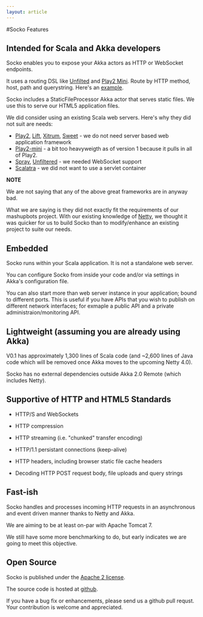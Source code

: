 ```yaml
---
layout: article
---
```

#Socko Features

## Intended for Scala and Akka developers
Socko enables you to expose your Akka actors as HTTP or WebSocket endpoints.

It uses a routing DSL like [Unfilted](http://unfiltered.databinder.net/Unfiltered.html) and 
[Play2 Mini](https://github.com/typesafehub/play2-mini). Route by HTTP method, host, path and querystring.
Here's an [example](https://github.com/mashupbots/socko/blob/master/socko-examples/src/main/scala/org/mashupbots/socko/examples/routes/RouteApp.scala).

Socko includes a StaticFileProcessor Akka actor that serves static files.  We use this to serve
our HTML5 application files.

We did consider using an existing Scala web servers. Here's why they did not suit are needs:
 * [Play2](http://www.playframework.org/), [Lift](http://liftweb.net/), [Xitrum](https://github.com/ngocdaothanh/xitrum), [Sweet](http://code.google.com/p/sweetscala/) - we do not need server based web application framework
 * [Play2-mini](https://github.com/typesafehub/play2-mini) - a bit too heavyweigth as of version 1 because it pulls in all of Play2.
 * [Spray](https://github.com/spray/spray/wiki), [Unfiltered](http://unfiltered.databinder.net/Unfiltered.html) - we needed WebSocket support
 * [Scalatra](http://www.scalatra.org/) - we did not want to use a servlet container
 
**NOTE**

We are not saying that any of the above great frameworks are in anyway bad.

What we are saying is they did not exactly fit the requirements of our mashupbots project.  With our existing 
knowledge of [Netty](http://netty.io), we thought it was quicker for us to build Socko than to modify/enhance 
an existing project to suite our needs.


## Embedded
Socko runs within your Scala application. It is not a standalone web server.

You can configure Socko from inside your code and/or via settings in Akka's configuration file.

You can also start more than web server instance in your application; bound to different ports. This is useful
if you have APIs that you wish to publish on different network interfaces; for exmaple a public API and a 
private administraion/monitoring API.


## Lightweight (assuming you are already using Akka)
V0.1 has approximately 1,300 lines of Scala code (and ~2,600 lines of Java code which will be removed once Akka 
moves to the upcoming Netty 4.0).
    
Socko has no external dependencies outside Akka 2.0 Remote (which includes Netty).


## Supportive of HTTP and HTML5 Standards
 * HTTP/S and WebSockets
  
 * HTTP compression
 
 * HTTP streaming (i.e. "chunked" transfer encoding)

 * HTTP/1.1 persistant connections (keep-alive)

 * HTTP headers, including browser static file cache headers
 
 * Decoding HTTP POST request body, file uploads and query strings


## Fast-ish
Socko handles and processes incoming HTTP requests in an asynchronous and event driven manner thanks to
Netty and Akka.

We are aiming to be at least on-par with Apache Tomcat 7.

We still have some more benchmarking to do, but early indicates we are going to meet this objective.


## Open Source
Socko is published under the [Apache 2 license](http://www.apache.org/licenses/LICENSE-2.0).

The source code is hosted at [github](https://github.com/mashupbots/socko).

If you have a bug fix or enhancements, please send us a github pull requst.  Your contribution is welcome and
appreciated.



